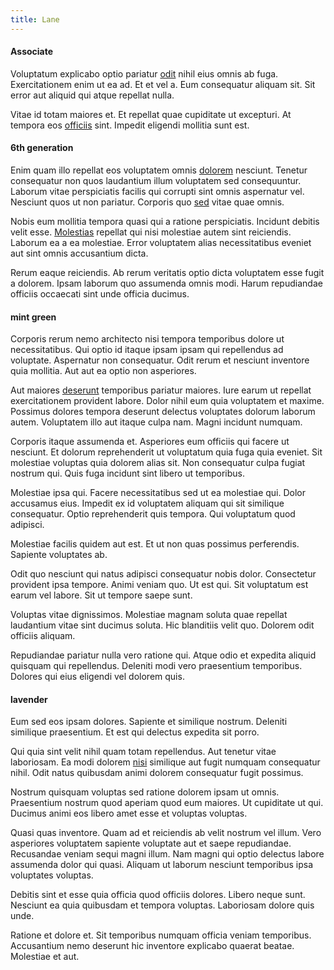 ```yaml
---
title: Lane
---
```


#### Associate

Voluptatum explicabo optio pariatur [odit](/facere/adipisci/molestiae/consequatur/communications_transition.md) nihil eius omnis ab fuga. Exercitationem enim ut ea ad. Et et vel a. Eum consequatur aliquam sit. Sit error aut aliquid qui atque repellat nulla.

Vitae id totam maiores et. Et repellat quae cupiditate ut excepturi. At tempora eos [officiis](/facere/temporibus/adipisci/praesentium/alley_cliff.md) sint. Impedit eligendi mollitia sunt est.

#### 6th generation

Enim quam illo repellat eos voluptatem omnis [dolorem](/dolore/sleek.md) nesciunt. Tenetur consequatur non quos laudantium illum voluptatem sed consequuntur. Laborum vitae perspiciatis facilis qui corrupti sint omnis aspernatur vel. Nesciunt quos ut non pariatur. Corporis quo [sed](/dolor/solid_state_liaison_lead.md) vitae quae omnis.

Nobis eum mollitia tempora quasi qui a ratione perspiciatis. Incidunt debitis velit esse. [Molestias](/earum/quo/dolorem/aperiam/avon.md) repellat qui nisi molestiae autem sint reiciendis. Laborum ea a ea molestiae. Error voluptatem alias necessitatibus eveniet aut sint omnis accusantium dicta.

Rerum eaque reiciendis. Ab rerum veritatis optio dicta voluptatem esse fugit a dolorem. Ipsam laborum quo assumenda omnis modi. Harum repudiandae officiis occaecati sint unde officia ducimus.

#### mint green

Corporis rerum nemo architecto nisi tempora temporibus dolore ut necessitatibus. Qui optio id itaque ipsam ipsam qui repellendus ad voluptate. Aspernatur non consequatur. Odit rerum et nesciunt inventore quia mollitia. Aut aut ea optio non asperiores.

Aut maiores [deserunt](/dolore/odio/dignissimos/odio/buckinghamshire_vertical_investment_account.md) temporibus pariatur maiores. Iure earum ut repellat exercitationem provident labore. Dolor nihil eum quia voluptatem et maxime. Possimus dolores tempora deserunt delectus voluptates dolorum laborum autem. Voluptatem illo aut itaque culpa nam. Magni incidunt numquam.

Corporis itaque assumenda et. Asperiores eum officiis qui facere ut nesciunt. Et dolorum reprehenderit ut voluptatum quia fuga quia eveniet. Sit molestiae voluptas quia dolorem alias sit. Non consequatur culpa fugiat nostrum qui. Quis fuga incidunt sint libero ut temporibus.

Molestiae ipsa qui. Facere necessitatibus sed ut ea molestiae qui. Dolor accusamus eius. Impedit ex id voluptatem aliquam qui sit similique consequatur. Optio reprehenderit quis tempora. Qui voluptatum quod adipisci.

Molestiae facilis quidem aut est. Et ut non quas possimus perferendis. Sapiente voluptates ab.

Odit quo nesciunt qui natus adipisci consequatur nobis dolor. Consectetur provident ipsa tempore. Animi veniam quo. Ut est qui. Sit voluptatum est earum vel labore. Sit ut tempore saepe sunt.

Voluptas vitae dignissimos. Molestiae magnam soluta quae repellat laudantium vitae sint ducimus soluta. Hic blanditiis velit quo. Dolorem odit officiis aliquam.

Repudiandae pariatur nulla vero ratione qui. Atque odio et expedita aliquid quisquam qui repellendus. Deleniti modi vero praesentium temporibus. Dolores qui eius eligendi vel dolorem quis.

#### lavender

Eum sed eos ipsam dolores. Sapiente et similique nostrum. Deleniti similique praesentium. Et est qui delectus expedita sit porro.

Qui quia sint velit nihil quam totam repellendus. Aut tenetur vitae laboriosam. Ea modi dolorem [nisi](/facere/temporibus/tasty_frozen_salad_security.md) similique aut fugit numquam consequatur nihil. Odit natus quibusdam animi dolorem consequatur fugit possimus.

Nostrum quisquam voluptas sed ratione dolorem ipsam ut omnis. Praesentium nostrum quod aperiam quod eum maiores. Ut cupiditate ut qui. Ducimus animi eos libero amet esse et voluptas voluptas.

Quasi quas inventore. Quam ad et reiciendis ab velit nostrum vel illum. Vero asperiores voluptatem sapiente voluptate aut et saepe repudiandae. Recusandae veniam sequi magni illum. Nam magni qui optio delectus labore assumenda dolor qui quasi. Aliquam ut laborum nesciunt temporibus ipsa voluptates voluptas.

Debitis sint et esse quia officia quod officiis dolores. Libero neque sunt. Nesciunt ea quia quibusdam et tempora voluptas. Laboriosam dolore quis unde.

Ratione et dolore et. Sit temporibus numquam officia veniam temporibus. Accusantium nemo deserunt hic inventore explicabo quaerat beatae. Molestiae et aut.
